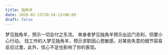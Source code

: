 ```yaml
---
title: 独角羊
date: 2020-02-15T20:54:12+08:00
draft: false
---
```


梦见独角羊，预示一切会付之东流。
单身者梦见独角羊预示出远门吉利，但要小心行动。
找工作的人梦见独角羊，预示求职因心思敏感，对某些失意的细节容易反应过激，此外，信心不足也影响了你的表现。
